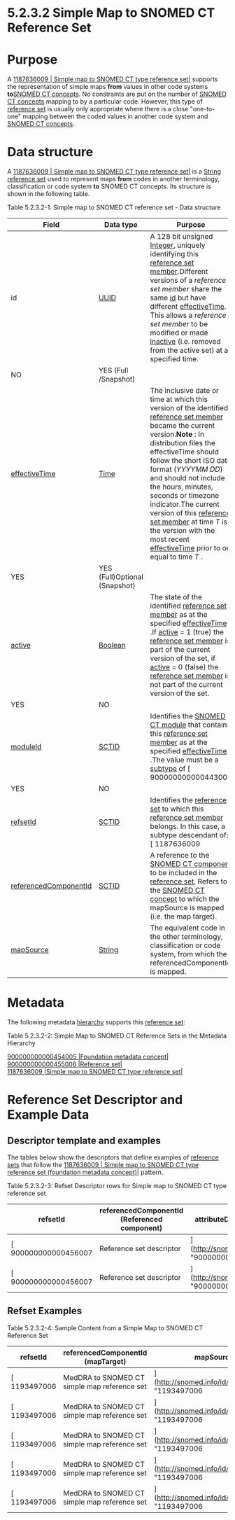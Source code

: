# 5.2.3.2 Simple Map to SNOMED CT Reference Set

# Purpose

A [ 1187636009 | Simple map to SNOMED CT type reference set|](http://snomed.info/id/1187636009 "1187636009 | Simple map to SNOMED CT type reference set |") supports the representation of simple maps **from** values in other code systems **to**[SNOMED CT concepts](https://confluence.ihtsdotools.org/display/DOCGLOSS/SNOMED+CT+concept "Glossary link: SNOMED CT concepts"). No constraints are put on the number of [SNOMED CT concepts](https://confluence.ihtsdotools.org/display/DOCGLOSS/SNOMED+CT+concept "Glossary link: SNOMED CT concepts") mapping to by a particular code. However, this type of [reference set](https://confluence.ihtsdotools.org/display/DOCGLOSS/reference+set "Glossary link: reference set") is usually only appropriate where there is a close "one-to-one" mapping between the coded values in another code system and [SNOMED CT concepts](https://confluence.ihtsdotools.org/display/DOCGLOSS/SNOMED+CT+concept "Glossary link: SNOMED CT concepts").

# Data structure

A [ 1187636009 | Simple map to SNOMED CT type reference set|](http://snomed.info/id/1187636009 "1187636009 | Simple map to SNOMED CT type reference set |") is a [String](https://confluence.ihtsdotools.org/display/DOCRELFMT/String+\(data+type\) "Reference term: String \(\(data type\)\)") [reference set](https://confluence.ihtsdotools.org/display/DOCGLOSS/reference+set "Glossary link: reference set") used to represent maps **from** codes in another terminology, classification or code system **to** SNOMED CT concepts. Its structure is shown in the following table. 

Table 5.2.3.2-1: Simple map to SNOMED CT reference set - Data structure

**Field**| **Data type**| **Purpose**| **[Mutable](https://confluence.ihtsdotools.org/display/DOCGLOSS/Mutable "Glossary link: Mutable")**| **Part of Primary Key**  
---|---|---|---|---  
id| [UUID](https://confluence.ihtsdotools.org/display/DOCRELFMT/UUID+\(data+type\) "Reference term: UUID \(\(data type\)\)")| A 128 bit unsigned [Integer](https://confluence.ihtsdotools.org/display/DOCRELFMT/Integer+\(data+type\) "Reference term: Integer \(\(data type\)\)"), uniquely identifying this [reference set member](https://confluence.ihtsdotools.org/display/DOCGLOSS/reference+set+member "Glossary link: reference set member").Different versions of a _reference set member_ share the same [id](https://confluence.ihtsdotools.org/display/DOCRELFMT/id+\(field\) "Reference term: id \(\(field\)\)") but have different [effectiveTime](https://confluence.ihtsdotools.org/display/DOCRELFMT/effectiveTime+\(field\) "Reference term: effectiveTime \(\(field\)\)"). This allows a _reference set member_ to be modified or made [inactive](https://confluence.ihtsdotools.org/display/DOCRELFMT/inactive+\(field\) "Reference term: inactive \(field\)") (i.e. removed from the active set) at a specified time.   
| NO| YES (Full /Snapshot)  
[effectiveTime](https://confluence.ihtsdotools.org/display/DOCRELFMT/effectiveTime+\(field\) "Reference term: effectiveTime \(\(field\)\)")| [Time](https://confluence.ihtsdotools.org/display/DOCRELFMT/Time+\(data+type\) "Reference term: Time \(\(data type\)\)")| The inclusive date or time at which this version of the identified [reference set member](https://confluence.ihtsdotools.org/display/DOCGLOSS/reference+set+member "Glossary link: reference set member") became the current version.**Note** : In distribution files the effectiveTime should follow the short ISO date format (_YYYYMM _DD__) and should not include the hours, minutes, seconds or timezone indicator.The current version of this [reference set member](https://confluence.ihtsdotools.org/display/DOCGLOSS/reference+set+member "Glossary link: reference set member") at time _T_ is the version with the most recent [effectiveTime](https://confluence.ihtsdotools.org/display/DOCRELFMT/effectiveTime+\(field\) "Reference term: effectiveTime \(\(field\)\)") prior to or equal to time _T_ .   
| YES| YES (Full)Optional (Snapshot)   
[active](https://confluence.ihtsdotools.org/display/DOCRELFMT/active+\(field\) "Reference term: active \(\(field\)\)")| [Boolean](https://confluence.ihtsdotools.org/display/DOCRELFMT/Boolean+\(data+type\) "Reference term: Boolean \(\(data type\)\)")| The state of the identified [reference set member](https://confluence.ihtsdotools.org/display/DOCGLOSS/reference+set+member "Glossary link: reference set member") as at the specified [effectiveTime](https://confluence.ihtsdotools.org/display/DOCRELFMT/effectiveTime+\(field\) "Reference term: effectiveTime \(\(field\)\)") .If [active](https://confluence.ihtsdotools.org/display/DOCRELFMT/active+\(field\) "Reference term: active \(\(field\)\)") = 1 (true) the [reference set member](https://confluence.ihtsdotools.org/display/DOCGLOSS/reference+set+member "Glossary link: reference set member") is part of the current version of the set, if [active](https://confluence.ihtsdotools.org/display/DOCRELFMT/active+\(field\) "Reference term: active \(\(field\)\)") = 0 (false) the [reference set member](https://confluence.ihtsdotools.org/display/DOCGLOSS/reference+set+member "Glossary link: reference set member") is not part of the current version of the set.   
| YES| NO  
[moduleId](https://confluence.ihtsdotools.org/display/DOCRELFMT/moduleId+\(field\) "Reference term: moduleId \(\(field\)\)")| [SCTID](https://confluence.ihtsdotools.org/display/DOCRELFMT/SCTID+\(data+type\) "Reference term: SCTID \(\(data type\)\)")| Identifies the [SNOMED CT module](https://confluence.ihtsdotools.org/display/DOCGLOSS/SNOMED+CT+module "Glossary link: SNOMED CT module") that contains this [reference set member](https://confluence.ihtsdotools.org/display/DOCGLOSS/reference+set+member "Glossary link: reference set member") as at the specified [effectiveTime](https://confluence.ihtsdotools.org/display/DOCRELFMT/effectiveTime+\(field\) "Reference term: effectiveTime \(\(field\)\)") .The value must be a [subtype](https://confluence.ihtsdotools.org/display/DOCGLOSS/subtype "Glossary link: subtype") of [ 900000000000443000 | Module (core metadata concept)|](http://snomed.info/id/900000000000443000 "900000000000443000 | Module \(core metadata concept\) |") within the metadata [hierarchy](https://confluence.ihtsdotools.org/display/DOCGLOSS/hierarchy "Glossary link: hierarchy").   
| YES| NO  
[refsetId](https://confluence.ihtsdotools.org/display/DOCRELFMT/refsetId+\(field\) "Reference term: refsetId \(\(field\)\)")| [SCTID](https://confluence.ihtsdotools.org/display/DOCRELFMT/SCTID+\(data+type\) "Reference term: SCTID \(\(data type\)\)")| Identifies the [reference set](https://confluence.ihtsdotools.org/display/DOCGLOSS/reference+set "Glossary link: reference set") to which this [reference set member](https://confluence.ihtsdotools.org/display/DOCGLOSS/reference+set+member "Glossary link: reference set member") belongs. In this case, a subtype descendant of: [ 1187636009 | Simple map to SNOMED CT type reference set|](http://snomed.info/id/1187636009 "1187636009 | Simple map to SNOMED CT type reference set |") | NO| NO  
[referencedComponentId](https://confluence.ihtsdotools.org/display/DOCRELFMT/referencedComponentId+\(field\) "Reference term: referencedComponentId \(\(field\)\)")| [SCTID](https://confluence.ihtsdotools.org/display/DOCRELFMT/SCTID+\(data+type\) "Reference term: SCTID \(\(data type\)\)")| A reference to the [SNOMED CT component](https://confluence.ihtsdotools.org/display/DOCGLOSS/SNOMED+CT+component "Glossary link: SNOMED CT component") to be included in the [reference set](https://confluence.ihtsdotools.org/display/DOCGLOSS/reference+set "Glossary link: reference set"). Refers to the [SNOMED CT concept](https://confluence.ihtsdotools.org/display/DOCGLOSS/SNOMED+CT+concept "Glossary link: SNOMED CT concept") to which the mapSource is mapped (i.e. the map target).| NO| NO  
[mapSource](https://confluence.ihtsdotools.org/display/DOCRELFMT/mapSource+\(field\) "Reference term: mapSource \(field\)")| [String](https://confluence.ihtsdotools.org/display/DOCRELFMT/String+\(data+type\) "Reference term: String \(\(data type\)\)")| The equivalent code in the other terminology, classification or code system, from which the referencedComponentId is mapped.| YES| NO  
  
# Metadata

The following metadata [hierarchy](https://confluence.ihtsdotools.org/display/DOCGLOSS/hierarchy "Glossary link: hierarchy") supports this [reference set](https://confluence.ihtsdotools.org/display/DOCGLOSS/reference+set "Glossary link: reference set"): 

Table 5.2.3.2-2: Simple Map to SNOMED CT Reference Sets in the Metadata Hierarchy

[ 900000000000454005 |Foundation metadata concept|](http://snomed.info/id/900000000000454005 "900000000000454005 | Foundation metadata concept |")   
[ 900000000000455006 |Reference set|](http://snomed.info/id/900000000000455006 "900000000000455006 | Reference set |")   
[ 1187636009 |Simple map to SNOMED CT type reference set|](http://snomed.info/id/1187636009 "1187636009 | Simple map to SNOMED CT type reference set |")   

  

# Reference Set Descriptor and Example Data

## Descriptor template and examples

The tables below show the descriptors that define examples of [reference sets](https://confluence.ihtsdotools.org/display/DOCGLOSS/reference+set "Glossary link: reference sets") that follow the [ 1187636009 | Simple map to SNOMED CT type reference set (foundation metadata concept)|](http://snomed.info/id/1187636009 "1187636009 | Simple map to SNOMED CT type reference set \(foundation metadata concept\) |") pattern. 

Table 5.2.3.2-3: Refset Descriptor rows for Simple map to SNOMED CT type reference set

**refsetId**| **referencedComponentId (Referenced component)**| **attributeDescription (Attribute description)**| **attributeType (Attribute type)**| **attributeOrder (Attribute order)**  
---|---|---|---|---  
[ 900000000000456007 | Reference set descriptor|](http://snomed.info/id/900000000000456007 "900000000000456007 | Reference set descriptor |") |  [ 1187636009 | Simple map to SNOMED CT type reference set|](http://snomed.info/id/1187636009 "1187636009 | Simple map to SNOMED CT type reference set |") |  [ 900000000000505001 | Map target|](http://snomed.info/id/900000000000505001 "900000000000505001 | Map target |") |  [ 900000000000461009 | Concept type component|](http://snomed.info/id/900000000000461009 "900000000000461009 | Concept type component |") | 0  
[ 900000000000456007 | Reference set descriptor|](http://snomed.info/id/900000000000456007 "900000000000456007 | Reference set descriptor |") |  [ 1187636009 | Simple map to SNOMED CT type reference set|](http://snomed.info/id/1187636009 "1187636009 | Simple map to SNOMED CT type reference set |") |  [ 900000000000500006 | Map source|](http://snomed.info/id/900000000000500006 "900000000000500006 | Map source |") |  [ 900000000000465000 | String|](http://snomed.info/id/900000000000465000 "900000000000465000 | String |") | 1  
  
## Refset Examples

Table 5.2.3.2-4: Sample Content from a Simple Map to SNOMED CT Reference Set

**refsetId**| **referencedComponentId (mapTarget)**| **mapSource**  
---|---|---  
[ 1193497006 | MedDRA to SNOMED CT simple map reference set|](http://snomed.info/id/1193497006 "1193497006 | MedDRA to SNOMED CT simple map reference set |") |  [ 131114008 | Decreased vitamin D|](http://snomed.info/id/131114008 "131114008 | Decreased vitamin D |") | 10078111  
[ 1193497006 | MedDRA to SNOMED CT simple map reference set|](http://snomed.info/id/1193497006 "1193497006 | MedDRA to SNOMED CT simple map reference set |") |  [ 702809001 | Drug reaction with eosinophilia and systemic symptoms|](http://snomed.info/id/702809001 "702809001 | Drug reaction with eosinophilia and systemic symptoms |") | 10058899  
[ 1193497006 | MedDRA to SNOMED CT simple map reference set|](http://snomed.info/id/1193497006 "1193497006 | MedDRA to SNOMED CT simple map reference set |") |  [ 95388000 | Injection site pain|](http://snomed.info/id/95388000 "95388000 | Injection site pain |") | 10058683  
[ 1193497006 | MedDRA to SNOMED CT simple map reference set|](http://snomed.info/id/1193497006 "1193497006 | MedDRA to SNOMED CT simple map reference set |") |  [ 410061008 | Intentional poisoning|](http://snomed.info/id/410061008 "410061008 | Intentional poisoning |") | 10036000  
[ 1193497006 | MedDRA to SNOMED CT simple map reference set|](http://snomed.info/id/1193497006 "1193497006 | MedDRA to SNOMED CT simple map reference set |") |  [ 55680006 | Drug overdose|](http://snomed.info/id/55680006 "55680006 | Drug overdose |") | 10068719
